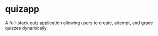# quizapp
A full-stack quiz application allowing users to create, attempt, and grade quizzes dynamically.
